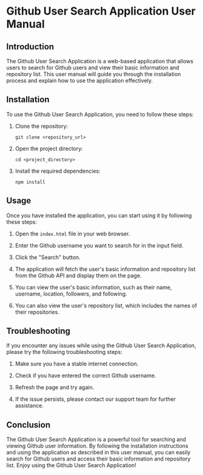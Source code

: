 # Github User Search Application User Manual

## Introduction
The Github User Search Application is a web-based application that allows users to search for Github users and view their basic information and repository list. This user manual will guide you through the installation process and explain how to use the application effectively.

## Installation
To use the Github User Search Application, you need to follow these steps:

1. Clone the repository: 
   ```
   git clone <repository_url>
   ```

2. Open the project directory:
   ```
   cd <project_directory>
   ```

3. Install the required dependencies:
   ```
   npm install
   ```

## Usage
Once you have installed the application, you can start using it by following these steps:

1. Open the `index.html` file in your web browser.

2. Enter the Github username you want to search for in the input field.

3. Click the "Search" button.

4. The application will fetch the user's basic information and repository list from the Github API and display them on the page.

5. You can view the user's basic information, such as their name, username, location, followers, and following.

6. You can also view the user's repository list, which includes the names of their repositories.

## Troubleshooting
If you encounter any issues while using the Github User Search Application, please try the following troubleshooting steps:

1. Make sure you have a stable internet connection.

2. Check if you have entered the correct Github username.

3. Refresh the page and try again.

4. If the issue persists, please contact our support team for further assistance.

## Conclusion
The Github User Search Application is a powerful tool for searching and viewing Github user information. By following the installation instructions and using the application as described in this user manual, you can easily search for Github users and access their basic information and repository list. Enjoy using the Github User Search Application!